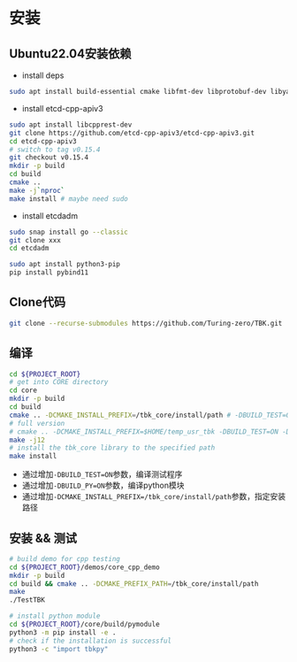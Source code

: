 # 安装

## Ubuntu22.04安装依赖

* install deps
```bash
sudo apt install build-essential cmake libfmt-dev libprotobuf-dev libyaml-cpp-dev libboost-dev libboost-system-dev libboost-thread-dev libboost-random-dev pkg-config libgrpc++-dev pybind11-dev protobuf-compiler protobuf-compiler-grpc nlohmann-json3-dev curl openssh-server
```
* install etcd-cpp-apiv3
```bash
sudo apt install libcpprest-dev
git clone https://github.com/etcd-cpp-apiv3/etcd-cpp-apiv3.git
cd etcd-cpp-apiv3
# switch to tag v0.15.4
git checkout v0.15.4
mkdir -p build
cd build
cmake ..
make -j`nproc`
make install # maybe need sudo
```
* install etcdadm
```bash
sudo snap install go --classic
git clone xxx
cd etcdadm

```


```bash
sudo apt install python3-pip
pip install pybind11
```

## Clone代码
```bash
git clone --recurse-submodules https://github.com/Turing-zero/TBK.git
```

## 编译
```bash
cd ${PROJECT_ROOT}
# get into CORE directory
cd core
mkdir -p build
cd build
cmake .. -DCMAKE_INSTALL_PREFIX=/tbk_core/install/path # -DBUILD_TEST=ON -DBUILD_PY=ON 
# full version
# cmake .. -DCMAKE_INSTALL_PREFIX=$HOME/temp_usr_tbk -DBUILD_TEST=ON -DBUILD_PY=ON
make -j12
# install the tbk_core library to the specified path
make install
```

* 通过增加`-DBUILD_TEST=ON`参数，编译测试程序
* 通过增加`-DBUILD_PY=ON`参数，编译python模块
* 通过增加`-DCMAKE_INSTALL_PREFIX=/tbk_core/install/path`参数，指定安装路径

## 安装 && 测试
```bash
# build demo for cpp testing
cd ${PROJECT_ROOT}/demos/core_cpp_demo
mkdir -p build
cd build && cmake .. -DCMAKE_PREFIX_PATH=/tbk_core/install/path
make
./TestTBK

# install python module
cd ${PROJECT_ROOT}/core/build/pymodule
python3 -m pip install -e .
# check if the installation is successful
python3 -c "import tbkpy"
```